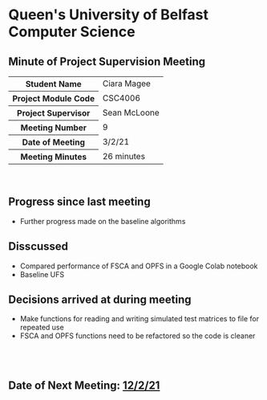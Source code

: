 # Queen's University of Belfast <br> Computer Science
## Minute of Project Supervision Meeting

<table>
  <tr>
    <th>Student Name</th>
    <td>Ciara Magee</td>
  </tr>
  <tr>
    <th>Project Module Code</th>
    <td>CSC4006</td>
  </tr>
  <tr>
    <th>Project Supervisor</th>
    <td>Sean McLoone</td>
  </tr>
  <tr>
    <th>Meeting Number</th>
    <td>9</td>
  </tr>
  <tr>
    <th>Date of Meeting</th>
    <td>3/2/21</td>
  </tr>
    <tr>
    <th>Meeting Minutes</th>
    <td>26 minutes</td>
  </tr>
</table>

<br>

## Progress since last meeting
- Further progress made on the baseline algorithms

## Disscussed
- Compared performance of FSCA and OPFS in a Google Colab notebook
- Baseline UFS

## Decisions arrived at during meeting
- Make functions for reading and writing simulated test matrices to file for repeated use
- FSCA and OPFS functions need to be refactored so the code is cleaner


<br><br>
## Date of Next Meeting: [12/2/21](Meeting_10.md)
